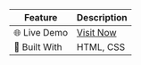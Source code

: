| Feature       | Description                                                    |
| ------------- | -------------------------------------------------------------- |
| 🌐 Live Demo  | [Visit Now](https://kamrulhasanPro.github.io/influencer-gear/) |
| 🚀 Built With | HTML, CSS                                                      |
